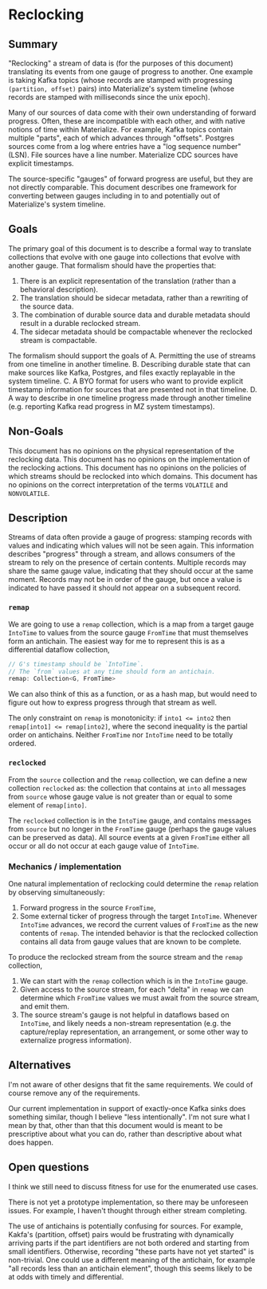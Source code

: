 # Reclocking

## Summary

"Reclocking" a stream of data is (for the purposes of this document) translating its events from one gauge of progress to another.
One example is taking Kafka topics (whose records are stamped with progressing `(partition, offset)` pairs) into Materialize's system timeline (whose records are stamped with milliseconds since the unix epoch).

Many of our sources of data come with their own understanding of forward progress.
Often, these are incompatible with each other, and with native notions of time within Materialize.
For example,
    Kafka topics contain multiple "parts", each of which advances through "offsets".
    Postgres sources come from a log where entries have a "log sequence number" (LSN).
    File sources have a line number.
    Materialize CDC sources have explicit timestamps.

The source-specific "gauges" of forward progress are useful, but they are not directly comparable.
This document describes one framework for converting between gauges including in to and potentially out of Materialize's system timeline.

## Goals

The primary goal of this document is to describe a formal way to translate collections that evolve with one gauge into collections that evolve with another gauge.
That formalism should have the properties that:
1. There is an explicit representation of the translation (rather than a behavioral description).
2. The translation should be sidecar metadata, rather than a rewriting of the source data.
3. The combination of durable source data and durable metadata should result in a durable reclocked stream.
4. The sidecar metadata should be compactable whenever the reclocked stream is compactable.

The formalism should support the goals of
A. Permitting the use of streams from one timeline in another timeline.
B. Describing durable state that can make sources like Kafka, Postgres, and files exactly replayable in the system timeline.
C. A BYO format for users who want to provide explicit timestamp information for sources that are presented not in that timeline.
D. A way to describe in one timeline progress made through another timeline (e.g. reporting Kafka read progress in MZ system timestamps).

## Non-Goals

This document has no opinions on the physical representation of the reclocking data.
This document has no opinions on the implementation of the reclocking actions.
This document has no opinions on the policies of which streams should be reclocked into which domains.
This document has no opinions on the correct interpretation of the terms `VOLATILE` and `NONVOLATILE`.

## Description

Streams of data often provide a gauge of progress: stamping records with values and indicating which values will not be seen again.
This information describes "progress" through a stream, and allows consumers of the stream to rely on the presence of certain contents.
Multiple records may share the same gauge value, indicating that they should occur at the same moment.
Records may not be in order of the gauge, but once a value is indicated to have passed it should not appear on a subsequent record.

### `remap`

We are going to use a `remap` collection, which is a map from a target gauge `IntoTime` to values from the source gauge `FromTime` that must themselves form an antichain.
The easiest way for me to represent this is as a differential dataflow collection,
```rust
// G's timestamp should be `IntoTime`.
// The `from` values at any time should form an antichain.
remap: Collection<G, FromTime>
```
We can also think of this as a function, or as a hash map, but would need to figure out how to express progress through that stream as well.

The only constraint on `remap` is monotonicity: if `into1 <= into2` then `remap[into1] <= remap[into2]`, where the second inequality is the partial order on antichains.
Neither `FromTime` nor `IntoTime` need to be totally ordered.

### `reclocked`

From the `source` collection and the `remap` collection, we can define a new collection `reclocked` as:
    the collection that contains at `into` all messages from `source` whose gauge value is not greater than or equal to some element of `remap[into]`.

The `reclocked` collection is in the `IntoTime` gauge, and contains messages from `source` but no longer in the `FromTime` gauge (perhaps the gauge values can be preserved as data).
All source events at a given `FromTime` either all occur or all do not occur at each gauge value of `IntoTime`.

### Mechanics / implementation

One natural implementation of reclocking could determine the `remap` relation by observing simultaneously:
1. Forward progress in the source `FromTime`,
2. Some external ticker of progress through the target `IntoTime`.
Whenever `IntoTime` advances, we record the current values of `FromTime` as the new contents of `remap`.
The intended behavior is that the reclocked collection contains all data from gauge values that are known to be complete.

To produce the reclocked stream from the source stream and the `remap` collection,
1. We can start with the `remap` collection which is in the `IntoTime` gauge.
2. Given access to the source stream, for each "delta" in `remap` we can determine which `FromTime` values we must await from the source stream, and emit them.
3. The source stream's gauge is not helpful in dataflows based on `IntoTime`, and likely needs a non-stream representation (e.g. the capture/replay representation, an arrangement, or some other way to externalize progress information).

## Alternatives

I'm not aware of other designs that fit the same requirements.
We could of course remove any of the requirements.

Our current implementation in support of exactly-once Kafka sinks does something similar, though I believe "less intentionally".
I'm not sure what I mean by that, other than that this document would is meant to be prescriptive about what you can do, rather than descriptive about what does happen.

## Open questions

I think we still need to discuss fitness for use for the enumerated use cases.

There is not yet a prototype implementation, so there may be unforeseen issues.
For example, I haven't thought through either stream completing.

The use of antichains is potentially confusing for sources.
For example, Kakfa's (partition, offset) pairs would be frustrating with dynamically arriving parts if the part identifiers are not both ordered and starting from small identifiers.
Otherwise, recording "these parts have not yet started" is non-trivial.
One could use a different meaning of the antichain, for example "all records less than an antichain element", though this seems likely to be at odds with timely and differential.
